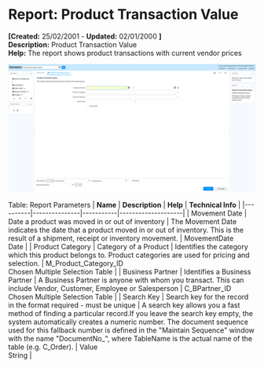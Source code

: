 # Report: Product Transaction Value

**[Created:** 25/02/2001 - **Updated:** 02/01/2000 **]**  
**Description:** Product Transaction Value  
**Help:** The report shows product transactions with current vendor prices  

![](/img/docs/manual/ProductTransactionValue-Report_iDempiere_v12.0.0.png)

Table: Report Parameters
| **Name** | **Description** | **Help** | **Technical Info** |
|----------|---------------|-----------|--------------------|
| Movement Date | Date a product was moved in or out of inventory | The Movement Date indicates the date that a product moved in or out of inventory.  This is the result of a shipment, receipt or inventory movement. | MovementDate<br/>Date | 
| Product Category | Category of a Product | Identifies the category which this product belongs to.  Product categories are used for pricing and selection. | M_Product_Category_ID<br/>Chosen Multiple Selection Table | 
| Business Partner  | Identifies a Business Partner | A Business Partner is anyone with whom you transact.  This can include Vendor, Customer, Employee or Salesperson | C_BPartner_ID<br/>Chosen Multiple Selection Table | 
| Search Key | Search key for the record in the format required - must be unique | A search key allows you a fast method of finding a particular record.If you leave the search key empty, the system automatically creates a numeric number.  The document sequence used for this fallback number is defined in the &quot;Maintain Sequence&quot; window with the name &quot;DocumentNo_&quot;, where TableName is the actual name of the table (e.g. C_Order). | Value<br/>String | 


